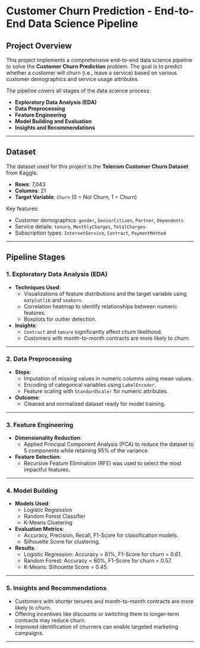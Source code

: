 # Customer Churn Prediction - End-to-End Data Science Pipeline

## Project Overview
This project implements a comprehensive end-to-end data science pipeline to solve the **Customer Churn Prediction** problem. The goal is to predict whether a customer will churn (i.e., leave a service) based on various customer demographics and service usage attributes. 

The pipeline covers all stages of the data science process:
- **Exploratory Data Analysis (EDA)**
- **Data Preprocessing**
- **Feature Engineering**
- **Model Building and Evaluation**
- **Insights and Recommendations**

---

## Dataset
The dataset used for this project is the **Telecom Customer Churn Dataset** from Kaggle.  
- **Rows**: 7,043  
- **Columns**: 21  
- **Target Variable**: `Churn` (0 = Not Churn, 1 = Churn)

Key features:
- Customer demographics: `gender`, `SeniorCitizen`, `Partner`, `Dependents`
- Service details: `tenure`, `MonthlyCharges`, `TotalCharges`
- Subscription types: `InternetService`, `Contract`, `PaymentMethod`

---

## Pipeline Stages

### 1. Exploratory Data Analysis (EDA)
- **Techniques Used**:
  - Visualizations of feature distributions and the target variable using `matplotlib` and `seaborn`.
  - Correlation heatmap to identify relationships between numeric features.
  - Boxplots for outlier detection.
- **Insights**:
  - `Contract` and `tenure` significantly affect churn likelihood.
  - Customers with month-to-month contracts are more likely to churn.

---

### 2. Data Preprocessing
- **Steps**:
  - Imputation of missing values in numeric columns using mean values.
  - Encoding of categorical variables using `LabelEncoder`.
  - Feature scaling with `StandardScaler` for numeric attributes.
- **Outcome**:
  - Cleaned and normalized dataset ready for model training.

---

### 3. Feature Engineering
- **Dimensionality Reduction**: 
  - Applied Principal Component Analysis (PCA) to reduce the dataset to 5 components while retaining 95% of the variance.
- **Feature Selection**:
  - Recursive Feature Elimination (RFE) was used to select the most impactful features.

---

### 4. Model Building
- **Models Used**:
  - Logistic Regression
  - Random Forest Classifier
  - K-Means Clustering
- **Evaluation Metrics**:
  - Accuracy, Precision, Recall, F1-Score for classification models.
  - Silhouette Score for clustering.
- **Results**:
  - Logistic Regression: Accuracy = 81%, F1-Score for churn = 0.61.
  - Random Forest: Accuracy = 80%, F1-Score for churn = 0.57.
  - K-Means: Silhouette Score = 0.45.

---

### 5. Insights and Recommendations
- Customers with shorter tenures and month-to-month contracts are more likely to churn.
- Offering incentives like discounts or switching them to longer-term contracts may reduce churn.
- Improved identification of churners can enable targeted marketing campaigns.

---
